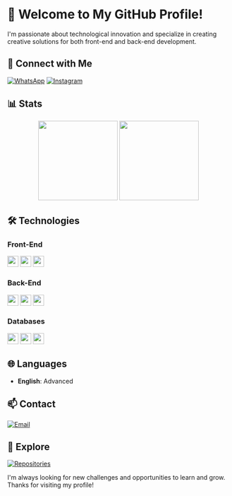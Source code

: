 # 👋 Welcome to My GitHub Profile!

I'm passionate about technological innovation and specialize in creating creative solutions for both front-end and back-end development.

## 🚀 Connect with Me

[![WhatsApp](https://img.shields.io/badge/WhatsApp-25D366?style=flat-square&logo=whatsapp&logoColor=white)](https://api.whatsapp.com/send?phone=5516997166537)
[![Instagram](https://img.shields.io/badge/Instagram-E4405F?style=flat-square&logo=instagram&logoColor=white)](https://instagram.com/antonio_jsx)

## 📊 Stats

<p align="center">
  <img src="https://github-readme-stats.vercel.app/api?username=skuzu7&show_icons=true&theme=github_dark" height="180em" />
  <img src="https://github-readme-stats.vercel.app/api/top-langs/?username=skuzu7&layout=compact&theme=github_dark" height="180em" />
</p>

## 🛠️ Technologies

### Front-End
<img src="https://img.shields.io/badge/-React-61DAFB?logo=react&logoColor=white&style=flat-square" height="25" /> 
<img src="https://img.shields.io/badge/-Angular-DD0031?logo=angular&logoColor=white&style=flat-square" height="25" /> 
<img src="https://img.shields.io/badge/-Next.js-000000?logo=next.js&logoColor=white&style=flat-square" height="25" />

### Back-End
<img src="https://img.shields.io/badge/-Node.js-339933?logo=node.js&logoColor=white&style=flat-square" height="25" />
<img src="https://img.shields.io/badge/-C%23-239120?logo=c-sharp&logoColor=white&style=flat-square" height="25" />
<img src="https://img.shields.io/badge/-Python-3776AB?logo=python&logoColor=white&style=flat-square" height="25" />

### Databases
<img src="https://img.shields.io/badge/-SQL-4479A1?logo=mysql&logoColor=white&style=flat-square" height="25" />
<img src="https://img.shields.io/badge/-MongoDB-47A248?logo=mongodb&logoColor=white&style=flat-square" height="25" />
<img src="https://img.shields.io/badge/-MySQL-4479A1?logo=mysql&logoColor=white&style=flat-square" height="25" />

## 🌐 Languages

- **English**: Advanced

## 📫 Contact

[![Email](https://img.shields.io/badge/Email-D14836?style=flat-square&logo=gmail&logoColor=white)](mailto:yourEmail)

## 🔗 Explore

[![Repositories](https://img.shields.io/badge/-Repositories-100000?style=flat-square&logo=github&logoColor=white)](https://github.com/skuzu7?tab=repositories)

I'm always looking for new challenges and opportunities to learn and grow. Thanks for visiting my profile!
